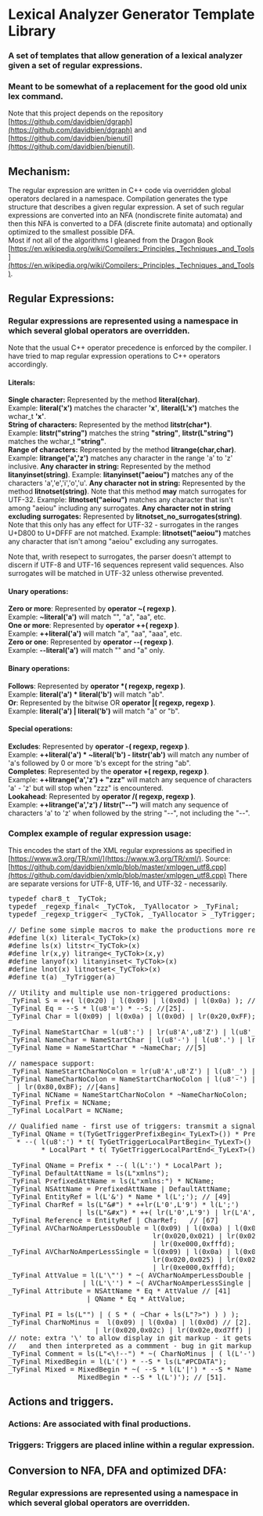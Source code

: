 # Lexical Analyzer Generator Template Library
### A set of templates that allow generation of a lexical analyzer given a set of regular expressions.  
### Meant to be somewhat of a replacement for the good old unix lex command.
Note that this project depends on the repository [https://github.com/davidbien/dgraph](https://github.com/davidbien/dgraph) and [https://github.com/davidbien/bienutil](https://github.com/davidbien/bienutil).

## Mechanism:
The regular expression are written in C++ code via overridden global operators declared in a namespace. Compilation generates the type structure that describes a given regular expression. A set of such regular expressions are converted into an NFA (nondiscrete finite automata) and then this NFA is converted to a DFA (discrete finite automata) and optionally optimized to the smallest possible DFA.  
Most if not all of the algorithms I gleaned from the Dragon Book [https://en.wikipedia.org/wiki/Compilers:_Principles,_Techniques,_and_Tools](https://en.wikipedia.org/wiki/Compilers:_Principles,_Techniques,_and_Tools).

## Regular Expressions:
### Regular expressions are represented using a namespace in which several global operators are overridden.
Note that the usual C++ operator precedence is enforced by the compiler. I have tried to map regular expression operations to C++ operators accordingly.
#### Literals:
  **Single character:** Represented by the method **literal(char)**.  
  Example: **literal('x')** matches the character **'x'**, **literal(L'x')** matches the wchar_t **'x'**.  
  **String of characters:** Represented by the method **litstr(char\*)**.  
  Example: **litstr("string")** matches the string **"string"**, **litstr(L"string")** matches the wchar_t **"string"**.  
  **Range of characters:** Represented by the method **litrange(char,char)**.  
  Example: **litrange('a','z')** matches any character in the range 'a' to 'z' inclusive.
  **Any character in string:** Represented by the method **litanyinset(string)**.
  Example: **litanyinset("aeiou")** matches any of the characters 'a','e','i','o','u'.
  **Any character not in string:** Represented by the method **litnotset(string)**.
  Note that this method **may** match surrogates for UTF-32.
  Example: **litnotset("aeiou")** matches any character that isn't among "aeiou" including any surrogates.
  **Any character not in string excluding surrogates:** Represented by **litnotset_no_surrogates(string)**.
  Note that this only has any effect for UTF-32 - surrogates in the ranges U+D800 to U+DFFF are not matched.
  Example: **litnotset("aeiou")** matches any character that isn't among "aeiou" excluding any surrogates.

  Note that, writh resepect to surrogates, the parser doesn't attempt to discern if UTF-8 and UTF-16 sequences represent
  valid sequences. Also surrogates will be matched in UTF-32 unless otherwise prevented.

#### Unary operations:
  **Zero or more**: Represented by **operator ~( regexp )**.  
  Example: **~literal('a')** will match "", "a", "aa", etc.  
  **One or more**: Represented by **operator ++( regexp )**.  
  Example: **++literal('a')** will match "a", "aa", "aaa", etc.  
  **Zero or one**: Represented by **operator \-\-( regexp )**.  
  Example: **\-\-literal('a')** will match "" and "a" only.  
#### Binary operations:
  **Follows**: Represented by **operator \*( regexp, regexp )**.  
  Example: **literal('a') * literal('b')** will match "ab".  
  **Or**: Represented by the bitwise OR **operator |( regexp, regexp )**.  
  Example: **literal('a') | literal('b')** will match "a" or "b".  
#### Special operations:
  **Excludes**: Represented by **operator -( regexp, regexp )**.  
  Example: **++literal('a') * ~literal('b') - litstr('ab')** will match any number of 'a's followed by 0 or more 'b's except for the string "ab".  
  **Completes**: Represented by the **operator +( regexp, regexp )**.  
  Example: **++litrange('a','z') + "zzz"** will match any sequence of characters 'a' - 'z' but will stop when "zzz" is encountered.  
  **Lookahead**: Represented by **operator /( regexp, regexp )**.  
  Example: **++litrange('a','z') / litstr("\-\-")** will match any sequence of characters 'a' to 'z' when followed by the string "\-\-", not including the "\-\-".

### Complex example of regular expression usage:
This encodes the start of the XML regular expressions as specified in [https://www.w3.org/TR/xml/](https://www.w3.org/TR/xml/).
  Source: [https://github.com/davidbien/xmlp/blob/master/xmlpgen_utf8.cpp](https://github.com/davidbien/xmlp/blob/master/xmlpgen_utf8.cpp)
  There are separate versions for UTF-8, UTF-16, and UTF-32 - necessarily.
<pre>
typedef char8_t _TyCTok;
typedef _regexp_final< _TyCTok, _TyAllocator > _TyFinal;
typedef _regexp_trigger< _TyCTok, _TyAllocator > _TyTrigger;

// Define some simple macros to make the productions more readable.
#define l(x) literal<_TyCTok>(x)
#define ls(x) litstr<_TyCTok>(x)
#define lr(x,y)	litrange<_TyCTok>(x,y)
#define lanyof(x) litanyinset<_TyCTok>(x)
#define lnot(x) litnotset<_TyCTok>(x)
#define t(a) _TyTrigger(a)

// Utility and multiple use non-triggered productions:
_TyFinal S = ++( l(0x20) | l(0x09) | l(0x0d) | l(0x0a) ); //[3]
_TyFinal Eq = --S * l(u8'=') * --S; //[25].
_TyFinal Char =	l(0x09) | l(0x0a) | l(0x0d) | lr(0x20,0xFF); //[2].

_TyFinal NameStartChar = l(u8':') | lr(u8'A',u8'Z') | l(u8'_') | lr(u8'a',u8'z') | lr(0xC0,0xFF); //[4]
_TyFinal NameChar = NameStartChar | l(u8'-') | l(u8'.') | lr(u8'0',u8'9') | lr(0x80,0xBF); //[4a]
_TyFinal Name = NameStartChar * ~NameChar; //[5]

// namespace support:
_TyFinal NameStartCharNoColon = lr(u8'A',u8'Z') | l(u8'_') | lr(u8'a',u8'z') | lr(0xC0,0xFF); //[4ns]
_TyFinal NameCharNoColon = NameStartCharNoColon | l(u8'-') | l(u8'.') | lr(u8'0',u8'9') 
  | lr(0x80,0xBF); //[4ans]
_TyFinal NCName = NameStartCharNoColon * ~NameCharNoColon;
_TyFinal Prefix = NCName;
_TyFinal LocalPart = NCName;

// Qualified name - first use of triggers: transmit a signal to the lexer so that a position can be recorded.
_TyFinal QName = t(TyGetTriggerPrefixBegin<_TyLexT>()) * Prefix * t(TyGetTriggerPrefixEnd<_TyLexT>()) 
  * --( l(u8':') * t( TyGetTriggerLocalPartBegin<_TyLexT>() ) 
        * LocalPart * t( TyGetTriggerLocalPartEnd<_TyLexT>() ) ); //[7]

_TyFinal QName = Prefix * --( l(L':') * LocalPart );
_TyFinal DefaultAttName = ls(L"xmlns");
_TyFinal PrefixedAttName = ls(L"xmlns:") * NCName;
_TyFinal NSAttName = PrefixedAttName | DefaultAttName;
_TyFinal EntityRef = l(L'&') * Name * l(L';'); // [49]
_TyFinal CharRef = ls(L"&#") * ++lr(L'0',L'9') * l(L';') 
                 | ls(L"&#x") * ++( lr(L'0',L'9') | lr(L'A',L'F') | lr(L'a',L'f') ) * l(L';'); // [66]
_TyFinal Reference = EntityRef | CharRef;	// [67]
_TyFinal AVCharNoAmperLessDouble = l(0x09) | l(0x0a) | l(0x0d) |	// Char - '&' - '<' - '"'
                                   lr(0x020,0x021) | lr(0x023,0x025) | lr(0x027,0x03b) | lr(0x03d,0xd7ff) 
                                   | lr(0xe000,0xfffd);
_TyFinal AVCharNoAmperLessSingle = l(0x09) | l(0x0a) | l(0x0d) |	// Char - '&' - '<' - '\''
                                   lr(0x020,0x025) | lr(0x028,0x03b) | lr(0x03d,0xd7ff) 
                                   | lr(0xe000,0xfffd);
_TyFinal AttValue = l(L'\"') * ~( AVCharNoAmperLessDouble | Reference ) * l(L'\"')	// [10]
                  | l(L'\'') * ~( AVCharNoAmperLessSingle | Reference ) * l(L'\'');
_TyFinal Attribute = NSAttName * Eq * AttValue // [41]
                   | QName * Eq * AttValue;

_TyFinal PI = ls(L"<?")	* PITarget * ( ls(L"?>") | ( S * ( ~Char + ls(L"?>") ) ) );
_TyFinal CharNoMinus =	l(0x09) | l(0x0a) | l(0x0d) // [2].
                     | lr(0x020,0x02c) | lr(0x02e,0xd7ff) | lr(0xe000,0xfffd);
// note: extra '\' to allow display in git markup - it gets converted to XML 
//   and then interpreted as a commment - bug in git markup - should be in CDATA section:
_TyFinal Comment = ls(L"<\!--") * ~( CharNoMinus | ( l(L'-') * CharNoMinus ) ) * ls(L"-->");
_TyFinal MixedBegin = l(L'(') * --S * ls(L"#PCDATA");
_TyFinal Mixed = MixedBegin * ~( --S * l(L'|') * --S * Name ) * --S * ls(L")*") |
                 MixedBegin * --S * l(L')'); // [51].
</pre>

## Actions and triggers.
### Actions: Are associated with final productions.
### Triggers: Triggers are placed inline within a regular expression.


  

## Conversion to NFA, DFA and optimized DFA:
### Regular expressions are represented using a namespace in which several global operators are overridden.
